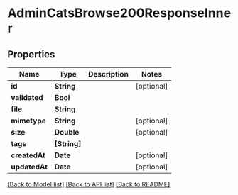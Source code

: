 # AdminCatsBrowse200ResponseInner

## Properties
Name | Type | Description | Notes
------------ | ------------- | ------------- | -------------
**id** | **String** |  | [optional] 
**validated** | **Bool** |  | 
**file** | **String** |  | 
**mimetype** | **String** |  | [optional] 
**size** | **Double** |  | [optional] 
**tags** | **[String]** |  | 
**createdAt** | **Date** |  | [optional] 
**updatedAt** | **Date** |  | [optional] 

[[Back to Model list]](../README.md#documentation-for-models) [[Back to API list]](../README.md#documentation-for-api-endpoints) [[Back to README]](../README.md)


